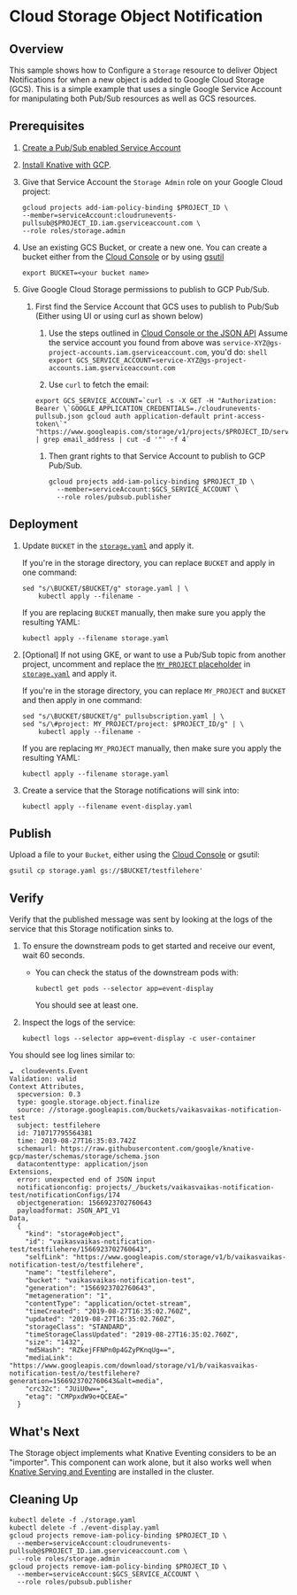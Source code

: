 # Cloud Storage Object Notification

## Overview

This sample shows how to Configure a `Storage` resource to deliver
Object Notifications for when a new object is added to
Google Cloud Storage (GCS). This is a simple example that uses
a single Google Service Account for manipulating both Pub/Sub resources
as well as GCS resources.

## Prerequisites

1. [Create a Pub/Sub enabled Service Account](../pubsub)

1. [Install Knative with GCP](../install).

1. Give that Service Account the `Storage Admin` role on your Google Cloud
   project:

   ```shell
   gcloud projects add-iam-policy-binding $PROJECT_ID \
   --member=serviceAccount:cloudrunevents-pullsub@$PROJECT_ID.iam.gserviceaccount.com \
   --role roles/storage.admin
   ```
1. Use an existing GCS Bucket, or create a new one. You can create a
   bucket either from the [Cloud Console](https://cloud.google.com/console) or by
   using [gsutil](https://cloud.google.com/storage/docs/gsutil/commands/mb)

   ```shell
   export BUCKET=<your bucket name>
   ```

1. Give Google Cloud Storage permissions to publish to GCP Pub/Sub.

   1. First find the Service Account that GCS uses to publish to Pub/Sub
      (Either using UI or using curl as shown below)

      1. Use the steps outlined in 
         [Cloud Console or the JSON API](https://cloud.google.com/storage/docs/getting-service-account)
         Assume the service account you found from above was
         `service-XYZ@gs-project-accounts.iam.gserviceaccount.com`, you'd do:
         `shell export GCS_SERVICE_ACCOUNT=service-XYZ@gs-project-accounts.iam.gserviceaccount.com`

      1. Use `curl` to fetch the email:

      ```shell
      export GCS_SERVICE_ACCOUNT=`curl -s -X GET -H "Authorization: Bearer \`GOOGLE_APPLICATION_CREDENTIALS=./cloudrunevents-pullsub.json gcloud auth application-default print-access-token\`" "https://www.googleapis.com/storage/v1/projects/$PROJECT_ID/serviceAccount" | grep email_address | cut -d '"' -f 4`
         ```

      1. Then grant rights to that Service Account to publish to GCP Pub/Sub.

         ```shell
         gcloud projects add-iam-policy-binding $PROJECT_ID \
           --member=serviceAccount:$GCS_SERVICE_ACCOUNT \
           --role roles/pubsub.publisher
         ```

## Deployment

1. Update `BUCKET` in the [`storage.yaml`](storage.yaml)
   and apply it.

   If you're in the storage directory, you can replace `BUCKET` and
   apply in one command:

   ```shell
   sed "s/\BUCKET/$BUCKET/g" storage.yaml | \
       kubectl apply --filename -
   ```

   If you are replacing `BUCKET` manually, then make sure you apply the
   resulting YAML:

   ```shell
   kubectl apply --filename storage.yaml
   ```

1. [Optional] If not using GKE, or want to use a Pub/Sub topic from another
   project, uncomment and replace the
   [`MY_PROJECT` placeholder](https://cloud.google.com/resource-manager/docs/creating-managing-projects)
   in [`storage.yaml`](storage.yaml) and apply it.

   If you're in the storage directory, you can replace `MY_PROJECT` and
   `BUCKET` and then apply in one command:

   ```shell
   sed "s/\BUCKET/$BUCKET/g" pullsubscription.yaml | \
   sed "s/\#project: MY_PROJECT/project: $PROJECT_ID/g" | \
       kubectl apply --filename -
   ```

   If you are replacing `MY_PROJECT` manually, then make sure you apply the
   resulting YAML:

   ```shell
   kubectl apply --filename storage.yaml
   ```

1. Create a service that the Storage notifications will sink into:

   ```shell
   kubectl apply --filename event-display.yaml
   ```

## Publish

Upload a file to your `Bucket`, either using the
[Cloud Console](https://cloud.google.com/console) or
gsutil:

```shell
gsutil cp storage.yaml gs://$BUCKET/testfilehere'
```

## Verify

Verify that the published message was sent by looking at the logs of the
service that this Storage notification sinks to.

1. To ensure the downstream pods to get started and receive our event,
   wait 60 seconds.

   - You can check the status of the downstream pods with:

     ```shell
     kubectl get pods --selector app=event-display
     ```

     You should see at least one.

1. Inspect the logs of the service:

   ```shell
   kubectl logs --selector app=event-display -c user-container
   ```

You should see log lines similar to:

```shell
☁️  cloudevents.Event
Validation: valid
Context Attributes,
  specversion: 0.3
  type: google.storage.object.finalize
  source: //storage.googleapis.com/buckets/vaikasvaikas-notification-test
  subject: testfilehere
  id: 710717795564381
  time: 2019-08-27T16:35:03.742Z
  schemaurl: https://raw.githubusercontent.com/google/knative-gcp/master/schemas/storage/schema.json
  datacontenttype: application/json
Extensions,
  error: unexpected end of JSON input
  notificationconfig: projects/_/buckets/vaikasvaikas-notification-test/notificationConfigs/174
  objectgeneration: 1566923702760643
  payloadformat: JSON_API_V1
Data,
  {
    "kind": "storage#object",
    "id": "vaikasvaikas-notification-test/testfilehere/1566923702760643",
    "selfLink": "https://www.googleapis.com/storage/v1/b/vaikasvaikas-notification-test/o/testfilehere",
    "name": "testfilehere",
    "bucket": "vaikasvaikas-notification-test",
    "generation": "1566923702760643",
    "metageneration": "1",
    "contentType": "application/octet-stream",
    "timeCreated": "2019-08-27T16:35:02.760Z",
    "updated": "2019-08-27T16:35:02.760Z",
    "storageClass": "STANDARD",
    "timeStorageClassUpdated": "2019-08-27T16:35:02.760Z",
    "size": "1432",
    "md5Hash": "RZkejFFNPn0p4GZyPKnqUg==",
    "mediaLink": "https://www.googleapis.com/download/storage/v1/b/vaikasvaikas-notification-test/o/testfilehere?generation=1566923702760643&alt=media",
    "crc32c": "JUiU0w==",
    "etag": "CMPpxdW9o+QCEAE="
  }
```

## What's Next

The Storage object implements what Knative Eventing considers to be an
"importer". This component can work alone, but it also works well when
[Knative Serving and Eventing](https://github.com/knative/docs) are installed in
the cluster.

## Cleaning Up

```shell
kubectl delete -f ./storage.yaml
kubectl delete -f ./event-display.yaml
gcloud projects remove-iam-policy-binding $PROJECT_ID \
  --member=serviceAccount:cloudrunevents-pullsub@$PROJECT_ID.iam.gserviceaccount.com \
  --role roles/storage.admin
gcloud projects remove-iam-policy-binding $PROJECT_ID \
  --member=serviceAccount:$GCS_SERVICE_ACCOUNT \
  --role roles/pubsub.publisher
```

